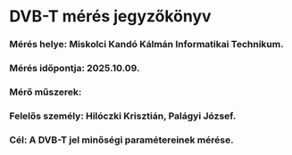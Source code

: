 # DVB-T mérés jegyzőkönyv
### Mérés helye: Miskolci Kandó Kálmán Informatikai Technikum.
### Mérés időpontja: 2025.10.09.
### Mérő műszerek:
### Felelős személy: Hilóczki Krisztián, Palágyi József.
### Cél: A DVB-T jel minőségi paramétereinek mérése.
